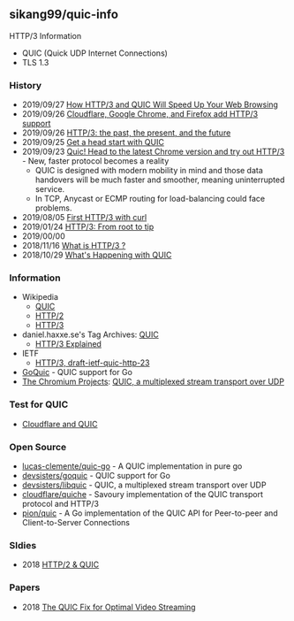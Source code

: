 ## sikang99/quic-info
HTTP/3 Information
- QUIC (Quick UDP Internet Connections)
- TLS 1.3


### History
- 2019/09/27 [How HTTP/3 and QUIC Will Speed Up Your Web Browsing](https://www.howtogeek.com/442047/how-http3-and-quic-will-speed-up-your-web-browsing/)
- 2019/09/26 [Cloudflare, Google Chrome, and Firefox add HTTP/3 support](https://www.zdnet.com/article/cloudflare-google-chrome-and-firefox-add-http3-support/)
- 2019/09/26 [HTTP/3: the past, the present, and the future](https://blog.cloudflare.com/http3-the-past-present-and-future/)
- 2019/09/25 [Get a head start with QUIC](https://blog.cloudflare.com/head-start-with-quic/)
- 2019/09/23 [Quic! Head to the latest Chrome version and try out HTTP/3](https://www.theregister.co.uk/2019/09/26/quic_head_to_the_latest_chrome_version_and_try_out_http3/) - New, faster protocol becomes a reality
    - QUIC is designed with modern mobility in mind and those data handovers will be much faster and smoother, meaning uninterrupted service.
    - In TCP, Anycast or ECMP routing for load-balancing could face problems.
- 2019/08/05 [First HTTP/3 with curl](https://daniel.haxx.se/blog/2019/08/05/first-http-3-with-curl/)
- 2019/01/24 [HTTP/3: From root to tip](https://blog.cloudflare.com/http-3-from-root-to-tip/)
- 2019/00/00
- 2018/11/16 [What is HTTP/3 ?](https://medium.com/devgorilla/what-is-http-3-94335c57823f)
- 2018/10/29 [What's Happening with QUIC](https://www.ietf.org/blog/whats-happening-quic/)


### Information
- Wikipedia 
    - [QUIC](https://en.wikipedia.org/wiki/QUIC)
    - [HTTP/2](https://en.wikipedia.org/wiki/HTTP/2)
    - [HTTP/3](https://en.wikipedia.org/wiki/HTTP/3)
- daniel.haxxe.se's Tag Archives: [QUIC](https://daniel.haxx.se/blog/tag/quic/)
    - [HTTP/3 Explained](https://daniel.haxx.se/http3-explained/)
- IETF
    - [HTTP/3, draft-ietf-quic-http-23](https://tools.ietf.org/html/draft-ietf-quic-http-23)
- [GoQuic](http://devsisters.github.io/goquic/) - QUIC support for Go
- [The Chromium Projects](https://www.chromium.org/): [QUIC, a multiplexed stream transport over UDP](https://www.chromium.org/quic)


### Test for QUIC
- [Cloudflare and QUIC](https://cloudflare-quic.com/)


### Open Source
- [lucas-clemente/quic-go](https://github.com/lucas-clemente/quic-go) - A QUIC implementation in pure go
- [devsisters/goquic](https://github.com/devsisters/goquic) - QUIC support for Go
- [devsisters/libquic](https://github.com/devsisters/libquic) - QUIC, a multiplexed stream transport over UDP
- [cloudflare/quiche](https://github.com/cloudflare/quiche) - Savoury implementation of the QUIC transport protocol and HTTP/3 
- [pion/quic](https://github.com/pion/quic) - A Go implementation of the QUIC API for Peer-to-peer and Client-to-Server Connections


### Sldies
- 2018 [HTTP/2 & QUIC](https://www.blackhat.com/docs/us-16/materials/us-16-Pearce-HTTP2-&-QUIC-Teaching-Good-Protocols-To-Do-Bad-Things.pdf)

### Papers
- 2018 [The QUIC Fix for Optimal Video Streaming](https://arxiv.org/pdf/1809.10270.pdf)

